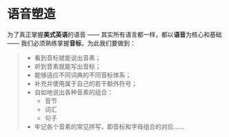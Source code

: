 # 语音塑造

为了真正掌握**美式英语**的语音 —— 其实所有语言都一样，都以**语音**为核心和基础 —— 我们必须熟练掌握**音标**，为此我们要做到：

> * 看到音标就能说出音素；
> * 听到音素就能写出音标；
> * 能够适应不同词典的不同音标体系；
> * 补充并使用属于自己的若干额外符号；
> * 自如地说出各种音素的组合：
>   * 音节
>   * 词汇
>   * 句子
> * 牢记各个音素的常见拼写，即音标和字母组合的对应……
